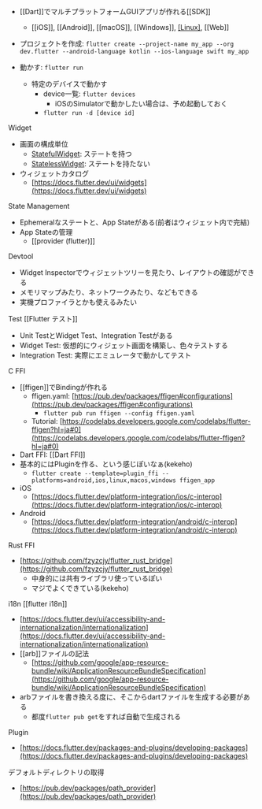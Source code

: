- [[Dart]]でマルチプラットフォームGUIアプリが作れる[[SDK]]
	- [[iOS]], [[Android]], [[macOS]], [[Windows]], [[Linux]](Gtk), [[Web]]

- プロジェクトを作成: `flutter create --project-name my_app --org dev.flutter --android-language kotlin --ios-language swift my_app`
- 動かす: `flutter run`
	- 特定のデバイスで動かす
		- device一覧: `flutter devices`
			- iOSのSimulatorで動かしたい場合は、予め起動しておく
		- `flutter run -d [device id]`

Widget
- 画面の構成単位
	- [StatefulWidget](https://api.flutter.dev/flutter/widgets/StatefulWidget-class.html): ステートを持つ
	- [StatelessWidget](https://api.flutter.dev/flutter/widgets/StatelessWidget-class.html): ステートを持たない
- ウィジェットカタログ
	- [https://docs.flutter.dev/ui/widgets](https://docs.flutter.dev/ui/widgets)

State Management
- Ephemeralなステートと、App Stateがある(前者はウィジェット内で完結)
- App Stateの管理
	- [[provider (flutter)]]

Devtool
- Widget Inspectorでウィジェットツリーを見たり、レイアウトの確認ができる
- メモリマップみたり、ネットワークみたり、などもできる
- 実機プロファイラとかも使えるみたい

Test
[[Flutter テスト]]
- Unit TestとWidget Test、Integration Testがある
- Widget Test: 仮想的にウィジェット画面を構築し、色々テストする
- Integration Test: 実際にエミュレータで動かしてテスト

C FFI
- [[ffigen]]でBindingが作れる
	- ffigen.yaml: [https://pub.dev/packages/ffigen#configurations](https://pub.dev/packages/ffigen#configurations)
		- `flutter pub run ffigen --config ffigen.yaml`
	- Tutorial: [https://codelabs.developers.google.com/codelabs/flutter-ffigen?hl=ja#0](https://codelabs.developers.google.com/codelabs/flutter-ffigen?hl=ja#0)
- Dart FFI: [[Dart FFI]]
- 基本的にはPluginを作る、という感じぽいなぁ(kekeho)
	- `flutter create --template=plugin_ffi --platforms=android,ios,linux,macos,windows ffigen_app`
- iOS
	- [https://docs.flutter.dev/platform-integration/ios/c-interop](https://docs.flutter.dev/platform-integration/ios/c-interop)
- Android
	- [https://docs.flutter.dev/platform-integration/android/c-interop](https://docs.flutter.dev/platform-integration/android/c-interop)

Rust FFI
- [https://github.com/fzyzcjy/flutter_rust_bridge](https://github.com/fzyzcjy/flutter_rust_bridge)
	- 中身的には共有ライブラリ使っているぽい
	- マジでよくできている(kekeho)

i18n
[[flutter i18n]]
- [https://docs.flutter.dev/ui/accessibility-and-internationalization/internationalization](https://docs.flutter.dev/ui/accessibility-and-internationalization/internationalization)
- [[arb]]ファイルの記法
	- [https://github.com/google/app-resource-bundle/wiki/ApplicationResourceBundleSpecification](https://github.com/google/app-resource-bundle/wiki/ApplicationResourceBundleSpecification)
- arbファイルを書き換える度に、そこからdartファイルを生成する必要がある
	- 都度`flutter pub get`をすれば自動で生成される

Plugin
- [https://docs.flutter.dev/packages-and-plugins/developing-packages](https://docs.flutter.dev/packages-and-plugins/developing-packages)

デフォルトディレクトリの取得
- [https://pub.dev/packages/path_provider](https://pub.dev/packages/path_provider)
